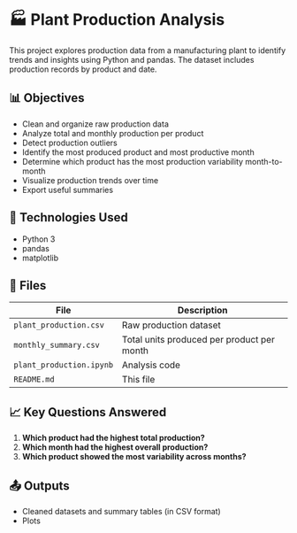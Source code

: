 # 🏭 Plant Production Analysis

This project explores production data from a manufacturing plant to identify trends and insights using Python and pandas. The dataset includes production records by product and date.

## 📊 Objectives

- Clean and organize raw production data
- Analyze total and monthly production per product
- Detect production outliers
- Identify the most produced product and most productive month
- Determine which product has the most production variability month-to-month
- Visualize production trends over time
- Export useful summaries

## 🔧 Technologies Used

- Python 3
- pandas
- matplotlib

## 📁 Files

| File | Description |
|------|-------------|
| `plant_production.csv` | Raw production dataset |
| `monthly_summary.csv` | Total units produced per product per month |
| `plant_production.ipynb` | Analysis code |
| `README.md` | This file |

## 📈 Key Questions Answered

1. **Which product had the highest total production?**  
2. **Which month had the highest overall production?**  
3. **Which product showed the most variability across months?**

## 📤 Outputs

- Cleaned datasets and summary tables (in CSV format)
- Plots 
